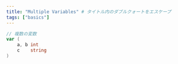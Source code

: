 ```yaml
---
title: "Multiple Variables" # タイトル内のダブルクォートをエスケープ
tags: ["basics"]
---
```


```go
// 複数の変数
var (
	a, b int
	c    string
)
```